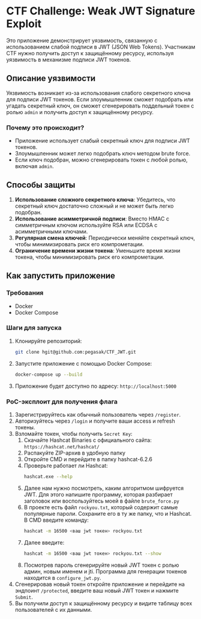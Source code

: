 # CTF Challenge: Weak JWT Signature Exploit

Это приложение демонстрирует уязвимость, связанную с использованием слабой подписи в JWT (JSON Web Tokens). Участникам CTF нужно получить доступ к защищённому ресурсу, используя уязвимость в механизме подписи JWT токенов.

## Описание уязвимости

Уязвимость возникает из-за использования слабого секретного ключа для подписи JWT токенов. Если злоумышленник сможет подобрать или угадать секретный ключ, он сможет сгенерировать поддельный токен с ролью `admin` и получить доступ к защищённому ресурсу.

### Почему это происходит?
- Приложение использует слабый секретный ключ для подписи JWT токенов.
- Злоумышленник может легко подобрать ключ методом brute force.
- Если ключ подобран, можно сгенерировать токен с любой ролью, включая `admin`.

## Способы защиты

1. **Использование сложного секретного ключа**: Убедитесь, что секретный ключ достаточно сложный и не может быть легко подобран.
2. **Использование асимметричной подписи**: Вместо HMAC с симметричным ключом используйте RSA или ECDSA с асимметричными ключами.
3. **Регулярная смена ключей**: Периодически меняйте секретный ключ, чтобы минимизировать риск его компрометации.
4. **Ограничение времени жизни токена**: Уменьшите время жизни токена, чтобы минимизировать риск его компрометации.
## Как запустить приложение

### Требования
- Docker
- Docker Compose

### Шаги для запуска

1. Клонируйте репозиторий:
   ```bash
   git clone hgit@github.com:pegasak/CTF_JWT.git
2. Запустите приложение с помощью Docker Compose:
   ```bash
   docker-compose up --build
3. Приложение будет доступно по адресу: `http://localhost:5000`

### PoC-эксплоит для получения флага

1. Зарегистрируйтесь как обычный пользователь через `/register`.
2. Авторизуйтесь через `/login` и получите ваши access и refresh токены.
3. Взломайте токен, чтобы получить `Secret Key`:
   1) Скачайте Hashcat Binaries с официального сайта: `https://hashcat.net/hashcat/`
   2) Распакуйте ZIP-архив в удобную папку
   3) Откройте CMD и перейдите в папку hashcat-6.2.6
   4) Проверьте работает ли Hashcat:
      ```bash
      hashcat.exe --help
   5) Далее нам нужно посмотреть, каким алгоритмом шифруется JWT. Для этого напишите программу, которая разбирает заголовок или воспользуйтесь моей в файле `brute_force.py`
   6) В проекте есть файл `rockyou.txt`, который содержит самые популярные пароли. Сохраните его в ту же папку, что и Hashcat. В CMD введите команду:
      ``` bash
      hashcat -m 16500 <ваш jwt токен> rockyou.txt
   7) Далее введите:
      ``` bash
      hashcat -m 16500 <ваш jwt токен> rockyou.txt --show
   8) Посмотрев пароль сгенерируйте новый JWT токен с ролью админ, новым именем и jti. Программа для генерации токенов находится в `configure_jwt.py`.
4. Сгенерировав новый токен откройте приложение и перейдите на эндпоинт `/protected`, введите ваш новый JWT токен и нажмите `Submit`.
5. Вы получили доступ к защищённому ресурсу и видите таблицу всех пользователей с их данными.